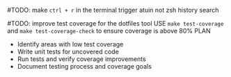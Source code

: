#TODO: make `ctrl + r` in the terminal trigger atuin not zsh history search

#TODO: improve test coverage for the dotfiles tool
USE `make test-coverage` and `make test-coverage-check` to ensure coverage is above 80%
PLAN
- Identify areas with low test coverage
- Write unit tests for uncovered code
- Run tests and verify coverage improvements
- Document testing process and coverage goals
